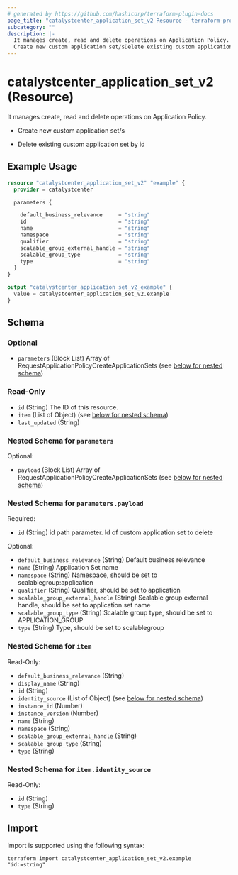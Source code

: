 ```yaml
---
# generated by https://github.com/hashicorp/terraform-plugin-docs
page_title: "catalystcenter_application_set_v2 Resource - terraform-provider-catalystcenter"
subcategory: ""
description: |-
  It manages create, read and delete operations on Application Policy.
  Create new custom application set/sDelete existing custom application set by id
---
```


# catalystcenter_application_set_v2 (Resource)

It manages create, read and delete operations on Application Policy.

- Create new custom application set/s

- Delete existing custom application set by id

## Example Usage

```terraform
resource "catalystcenter_application_set_v2" "example" {
  provider = catalystcenter

  parameters {

    default_business_relevance     = "string"
    id                             = "string"
    name                           = "string"
    namespace                      = "string"
    qualifier                      = "string"
    scalable_group_external_handle = "string"
    scalable_group_type            = "string"
    type                           = "string"
  }
}

output "catalystcenter_application_set_v2_example" {
  value = catalystcenter_application_set_v2.example
}
```

<!-- schema generated by tfplugindocs -->
## Schema

### Optional

- `parameters` (Block List) Array of RequestApplicationPolicyCreateApplicationSets (see [below for nested schema](#nestedblock--parameters))

### Read-Only

- `id` (String) The ID of this resource.
- `item` (List of Object) (see [below for nested schema](#nestedatt--item))
- `last_updated` (String)

<a id="nestedblock--parameters"></a>
### Nested Schema for `parameters`

Optional:

- `payload` (Block List) Array of RequestApplicationPolicyCreateApplicationSets (see [below for nested schema](#nestedblock--parameters--payload))

<a id="nestedblock--parameters--payload"></a>
### Nested Schema for `parameters.payload`

Required:

- `id` (String) id path parameter. Id of custom application set to delete

Optional:

- `default_business_relevance` (String) Default business relevance
- `name` (String) Application Set name
- `namespace` (String) Namespace, should be set to scalablegroup:application
- `qualifier` (String) Qualifier, should be set to application
- `scalable_group_external_handle` (String) Scalable group external handle, should be set to application set name
- `scalable_group_type` (String) Scalable group type, should be set to APPLICATION_GROUP
- `type` (String) Type, should be set to scalablegroup



<a id="nestedatt--item"></a>
### Nested Schema for `item`

Read-Only:

- `default_business_relevance` (String)
- `display_name` (String)
- `id` (String)
- `identity_source` (List of Object) (see [below for nested schema](#nestedobjatt--item--identity_source))
- `instance_id` (Number)
- `instance_version` (Number)
- `name` (String)
- `namespace` (String)
- `scalable_group_external_handle` (String)
- `scalable_group_type` (String)
- `type` (String)

<a id="nestedobjatt--item--identity_source"></a>
### Nested Schema for `item.identity_source`

Read-Only:

- `id` (String)
- `type` (String)

## Import

Import is supported using the following syntax:

```shell
terraform import catalystcenter_application_set_v2.example "id:=string"
```
